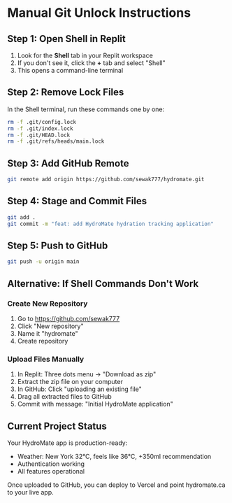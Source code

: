 # Manual Git Unlock Instructions

## Step 1: Open Shell in Replit
1. Look for the **Shell** tab in your Replit workspace
2. If you don't see it, click the **+** tab and select "Shell"
3. This opens a command-line terminal

## Step 2: Remove Lock Files
In the Shell terminal, run these commands one by one:

```bash
rm -f .git/config.lock
rm -f .git/index.lock  
rm -f .git/HEAD.lock
rm -f .git/refs/heads/main.lock
```

## Step 3: Add GitHub Remote
```bash
git remote add origin https://github.com/sewak777/hydromate.git
```

## Step 4: Stage and Commit Files
```bash
git add .
git commit -m "feat: add HydroMate hydration tracking application"
```

## Step 5: Push to GitHub
```bash
git push -u origin main
```

## Alternative: If Shell Commands Don't Work

### Create New Repository
1. Go to https://github.com/sewak777
2. Click "New repository" 
3. Name it "hydromate"
4. Create repository

### Upload Files Manually
1. In Replit: Three dots menu → "Download as zip"
2. Extract the zip file on your computer
3. In GitHub: Click "uploading an existing file"
4. Drag all extracted files to GitHub
5. Commit with message: "Initial HydroMate application"

## Current Project Status
Your HydroMate app is production-ready:
- Weather: New York 32°C, feels like 36°C, +350ml recommendation
- Authentication working
- All features operational

Once uploaded to GitHub, you can deploy to Vercel and point hydromate.ca to your live app.